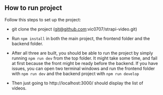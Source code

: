 ## How to run project

Follow this steps to set up the project:

- git clone the project (git@github.com:vic0707/strapi-video.git)

- Run `npm install` in both the main project, the frontend folder and the backend folder.

- After all three are built, you should be able to run the project by simply running `npm run dev` from the top folder. It might take some time, and fail at first because the front might be ready before the backend. If you have issues, you can open two terminal windows and run the frontend folder with `npm run dev` and the backend project with `npm run develop`

- Then just going to http://localhost:3000/ should display the list of videos.
